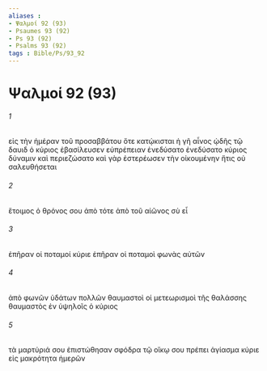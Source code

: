 ```yaml
---
aliases : 
- Ψαλμοί 92 (93)
- Psaumes 93 (92)
- Ps 93 (92)
- Psalms 93 (92)
tags : Bible/Ps/93_92
---
```


# Ψαλμοί 92 (93)

###### 1
εἰς τὴν ἡμέραν τοῦ προσαββάτου ὅτε κατῴκισται ἡ γῆ αἶνος ᾠδῆς τῷ δαυιδ ὁ κύριος ἐβασίλευσεν εὐπρέπειαν ἐνεδύσατο ἐνεδύσατο κύριος δύναμιν καὶ περιεζώσατο καὶ γὰρ ἐστερέωσεν τὴν οἰκουμένην ἥτις οὐ σαλευθήσεται
###### 2
ἕτοιμος ὁ θρόνος σου ἀπὸ τότε ἀπὸ τοῦ αἰῶνος σὺ εἶ
###### 3
ἐπῆραν οἱ ποταμοί κύριε ἐπῆραν οἱ ποταμοὶ φωνὰς αὐτῶν
###### 4
ἀπὸ φωνῶν ὑδάτων πολλῶν θαυμαστοὶ οἱ μετεωρισμοὶ τῆς θαλάσσης θαυμαστὸς ἐν ὑψηλοῖς ὁ κύριος
###### 5
τὰ μαρτύριά σου ἐπιστώθησαν σφόδρα τῷ οἴκῳ σου πρέπει ἁγίασμα κύριε εἰς μακρότητα ἡμερῶν
